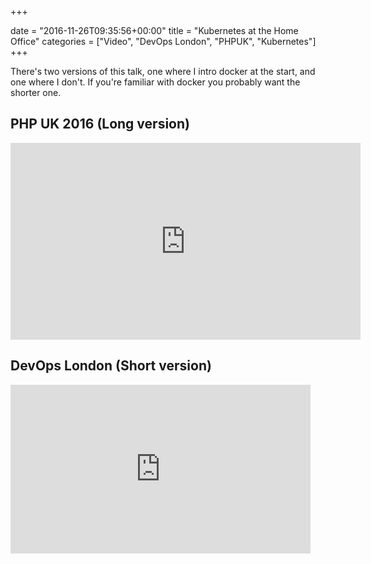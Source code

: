+++

date = "2016-11-26T09:35:56+00:00"
title = "Kubernetes at the Home Office"
categories = ["Video", "DevOps London", "PHPUK", "Kubernetes"]
+++

There's two versions of this talk, one where I intro docker at the start, and one where I don't. If you're
familiar with docker you probably want the shorter one.

## PHP UK 2016 (Long version)

<iframe width="560" height="315" src="https://www.youtube.com/embed/ACHiv5vuJuk" frameborder="0" allowfullscreen></iframe>

## DevOps London (Short version)

<iframe allowtransparency="true" frameborder="0" scroling="no" class="wistia_embed" name="wistia_embed" src="https://fast.wistia.com/embed/iframe/46rz15cny3" width="480" height="270"></iframe>
